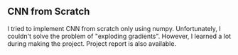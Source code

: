 ## CNN from Scratch

I tried to implement CNN from scratch only using numpy. Unfortunately, I couldn't solve the problem of "exploding gradients". However, I learned a lot during making the project. Project report is also available.

